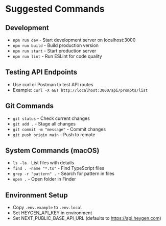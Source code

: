 # Suggested Commands

## Development
- `npm run dev` - Start development server on localhost:3000
- `npm run build` - Build production version
- `npm run start` - Start production server
- `npm run lint` - Run ESLint for code quality

## Testing API Endpoints
- Use curl or Postman to test API routes
- Example: `curl -X GET http://localhost:3000/api/prompts/list`

## Git Commands
- `git status` - Check current changes
- `git add .` - Stage all changes
- `git commit -m "message"` - Commit changes
- `git push origin main` - Push to remote

## System Commands (macOS)
- `ls -la` - List files with details
- `find . -name "*.ts"` - Find TypeScript files
- `grep -r "pattern" .` - Search for pattern in files
- `open .` - Open folder in Finder

## Environment Setup
- Copy `.env.example` to `.env.local`
- Set HEYGEN_API_KEY in environment
- Set NEXT_PUBLIC_BASE_API_URL (defaults to https://api.heygen.com)